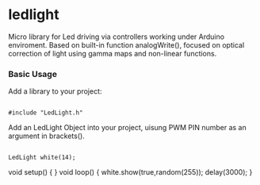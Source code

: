 # ledlight

Micro library for Led driving via controllers working under Arduino enviroment.
Based on built-in function analogWrite(), focused on optical correction of light using gamma maps and non-linear functions.


<h3>Basic Usage</h3>
Add a library to your project:
<pre><code>
#include "LedLight.h"
</code></pre>

Add an LedLight Object into your project, uisung PWM PIN number as an argument in brackets().
<pre><code>
LedLight white(14);
</code></pre>


void setup() {  }
void loop() {
  white.show(true,random(255));
  delay(3000);
}


